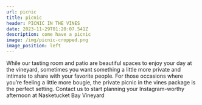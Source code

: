 ```yaml
---
url: picnic
title: picnic
header: PICNIC IN THE VINES
date: 2023-11-29T01:20:07.541Z
description: come have a picnic
image: /img/picnic-cropped.png
image_position: left
---
```

While our tasting room and patio are beautiful spaces to enjoy your day at the vineyard, sometimes you want something a little more private and intimate to share with your favorite people. For those occasions where you’re feeling a little more bougie, the private picnic in the vines package is the perfect setting. Contact us to start planning your Instagram-worthy afternoon at Nasketucket Bay Vineyard